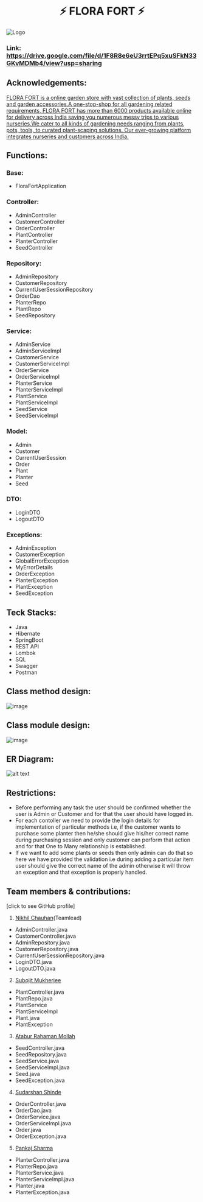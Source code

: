 
<h1 align="center"> ⚡️ FLORA FORT ⚡️</h1>


![Logo](https://user-images.githubusercontent.com/105915351/201520600-c9177661-043b-4be2-8568-0049ecc489b6.png)


### Link: https://drive.google.com/file/d/1F8R8e6eU3rrtEPq5xuSFkN33GKvMDMb4/view?usp=sharing 


## Acknowledgements:

[FLORA FORT is a online garden store with vast collection of plants, seeds and garden accessories.A one-stop-shop for all gardening related requirements, FLORA FORT has more than 6000 products available online for delivery across India saving you numerous messy trips to various nurseries.We cater to all kinds of gardening needs ranging from plants, pots, tools, to curated plant-scaping solutions. Our ever-growing platform integrates nurseries and customers across India. ](https://drive.google.com/file/d/1F8R8e6eU3rrtEPq5xuSFkN33GKvMDMb4/view?usp=sharing)
## Functions:

### Base:
- FloraFortApplication

### Controller:
- AdminController
- CustomerController
- OrderController
- PlantController
- PlanterController
- SeedController

### Repository:
- AdminRepository
- CustomerRepository
- CurrentUserSessionRepository
- OrderDao
- PlanterRepo
- PlantRepo
- SeedRepository

### Service:
- AdminService
- AdminServiceImpl
- CustomerService
- CustomerServiceImpl
- OrderService
- OrderServiceImpl
- PlanterService
- PlanterServiceImpl
- PlantService
- PlantServiceImpl
- SeedService
- SeedServiceImpl

### Model:
- Admin
- Customer
- CurrentUserSession
- Order
- Plant 
- Planter 
- Seed

### DTO:
- LoginDTO
- LogoutDTO

### Exceptions:
- AdminException
- CustomerException
- GlobalErrorException
- MyErrorDetails
- OrderException
- PlanterException
- PlantException
- SeedException

## Teck Stacks:
- Java
- Hibernate
- SpringBoot
- REST API
- Lombok
- SQL
- Swagger
- Postman

## Class method design:
![image](https://user-images.githubusercontent.com/104348363/201666308-6e5b0b4a-2193-4eac-943f-f6cda668431f.png)

## Class module design:
![image](https://user-images.githubusercontent.com/104348363/201664014-a1eb958f-0986-47e0-8c5d-16c760ba5113.png)

##  ER Diagram:
![alt text](https://user-images.githubusercontent.com/105915351/201520484-d274a422-21c2-4de0-afb7-d9e192ea6378.jpg)

## Restrictions:
- Before performing any task the user should be confirmed whether the user is Admin or Customer and for that the user should have logged in.<br/>
- For each contoller we need to provide the login details for implementation of particular methods i.e, if the customer wants to purchase some planter then he/she should give his/her correct name during purchasing session and only customer can perform that action and for that One to Many relationship is established.
- If we want to add some plants or seeds then only admin can do that so here we have provided the validation i.e during adding a particular item  user should give the correct name of the admin otherwise it will throw an exception and that exception is properly handled.


## Team members & contributions:
[click to see GitHub profile]




1. [Nikhil Chauhan](https://github.com/NLucifer03)(Teamlead)
- AdminController.java
- CustomerController.java
- AdminRepository.java
- CustomerRepository.java
- CurrentUserSessionRepository.java
- LoginDTO.java
- LogoutDTO.java

2. [Subojit Mukherjee](https://github.com/subo8083)
- PlantController.java
- PlantRepo.java
- PlantService
- PlantServiceImpl
- Plant.java
- PlantException

3. [Atabur Rahaman Mollah](https://github.com/Ataburjee)
- SeedController.java
- SeedRepository.java
- SeedService.java
- SeedServiceImpl.java
- Seed.java
- SeedException.java

4. [Sudarshan Shinde](https://github.com/sudarshan1309)
- OrderController.java
- OrderDao.java
- OrderService.java
- OrderServiceImpl.java
- Order.java
- OrderException.java

5. [Pankaj Sharma](https://github.com/Pankajsharma8221)
- PlanterController.java
- PlanterRepo.java
- PlanterService.java
- PlanterServiceImpl.java
- Planter.java
- PlanterException.java
